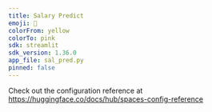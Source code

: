 ```yaml
---
title: Salary Predict
emoji: 🦀
colorFrom: yellow
colorTo: pink
sdk: streamlit
sdk_version: 1.36.0
app_file: sal_pred.py
pinned: false
---
```


Check out the configuration reference at https://huggingface.co/docs/hub/spaces-config-reference
